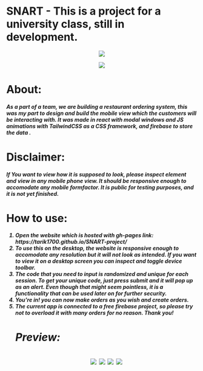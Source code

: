 # SNART - This is a project for a university class, still in development.

<p align="center">
<img src="https://user-images.githubusercontent.com/71398993/166266396-9e94b03f-bb85-4758-92a5-d4a87c370db7.png">
</p>
<p align="center">
<img src="https://user-images.githubusercontent.com/71398993/166266409-687f7ab5-efa0-48ee-8ca4-c36ccf799d92.png">
</p>

  <h1> About:
  <h5> As a part of a team, we are building a restaurant ordering system, this was my part to design and build the mobile view which the customers will be interacting with. It was made in react with modal windows and JS animations with TailwindCSS as a CSS framework, and firebase to store the data .
     
    
  <h1> Disclaimer:
  <h5> If You want to view how it is supposed to look, please inspect element and view in any mobile phone view. It should be responsive enough to accomodate any mobile formfactor. It is public for testing purposes, and it is not yet finished.
<h1> How to use:
      <h5> <ol><li>Open the website which is hosted with gh-pages link: https://tarik1700.github.io/SNART-project/ 
        <li>To use this on the desktop, the website is responsive enough to accomodate any resolution but it will not look as intended. If you want to view it on a desktop screen you can inspect and toggle device toolbar. 
        <li>The code that you need to input is randomized and unique for each session. To get your unique code, just press submit and it will pop up as an alert. Even though that might seem pointless, it is a functionality that can be used later on for further security. 
        <li>You're in! you can now make orders as you wish and create orders. 
        <li>The current app is connected to a free firebase project, so please try not to overload it with many orders for no reason. Thank you!
    
   <h1> Preview:
     <p align="center">
     <img src="https://user-images.githubusercontent.com/71398993/170133501-a3bff862-d5ec-4c90-b9cd-9605ffd6eba5.png">
     <img src="https://user-images.githubusercontent.com/71398993/170133806-3ec9cbc6-0761-4fee-a754-f0430b0221bd.png">
       <img src="https://user-images.githubusercontent.com/71398993/170134007-d9181730-2b8a-413e-92f2-e36b10f9cf8a.png">
        <img src="https://user-images.githubusercontent.com/71398993/170134249-8d04a449-4f6e-459d-8e2c-b81d89378358.png">
    </p>
